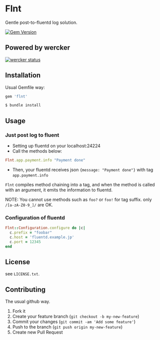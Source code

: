 # Flnt

Gentle post-to-fluentd log solution.

[![Gem Version](https://badge.fury.io/rb/flnt.png)](http://badge.fury.io/rb/flnt)

## Powered by wercker

[![wercker status](https://app.wercker.com/status/4c5b18d2fe3debeee48b7f0fab81eb12/m/ "wercker status")](https://app.wercker.com/project/bykey/4c5b18d2fe3debeee48b7f0fab81eb12)

## Installation

Usual Gemfile way:

```ruby
gem 'flnt'
```

```bash
$ bundle install
```

## Usage

### Just post log to fluent

* Setting up fluentd on your localhost:24224
* Call the methods below:
```ruby
Flnt.app.payment.info "Payment done"
```
* Then, your fluentd receives json `{message: "Payment done"}` with tag `app.payment.info`

`Flnt` compiles method chaining into a tag, and when the method is called with an argument,
it emits the information to fluentd.

NOTE: You cannot use methods such as `foo?` or `foo!` for tag suffix. only `/[a-zA-Z0-9_]/` are OK.

### Configuration of fluentd

```ruby
Flnt::Configuration.configure do |c|
  c.prefix = "foobar"
  c.host = 'fluentd.example.jp'
  c.port = 12345
end
```

## License

see `LICENSE.txt`.


## Contributing

The usual github way.

1. Fork it
2. Create your feature branch (`git checkout -b my-new-feature`)
3. Commit your changes (`git commit -am 'Add some feature'`)
4. Push to the branch (`git push origin my-new-feature`)
5. Create new Pull Request
